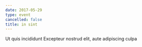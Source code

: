 ```yaml
---
date: 2017-05-29
type: event
cancelled: false
title: in sint
---
```

Ut quis incididunt Excepteur nostrud elit, aute adipiscing culpa